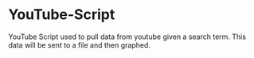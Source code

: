# YouTube-Script
YouTube Script used to pull data from youtube given a search term. This data will be sent to a file and then graphed.
